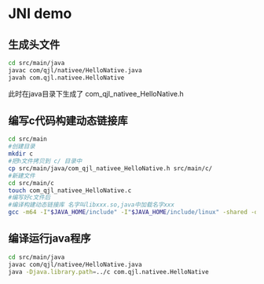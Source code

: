 # JNI demo

## 生成头文件
```bash
cd src/main/java
javac com/qjl/nativee/HelloNative.java 
javah com.qjl.nativee.HelloNative
```
此时在java目录下生成了 com_qjl_nativee_HelloNative.h

## 编写c代码构建动态链接库
```bash
cd src/main
#创建目录
mkdir c
#把h文件拷贝到 c/ 目录中
cp src/main/java/com_qjl_nativee_HelloNative.h src/main/c/
#新建文件
cd src/main/c
touch com_qjl_nativee_HelloNative.c
#编写好c文件后
#编译构建动态链接库 名字叫libxxx.so,java中加载名字xxx
gcc -m64 -I"$JAVA_HOME/include" -I"$JAVA_HOME/include/linux" -shared -o libhelloNative.so com_qjl_nativee_HelloNative.c
```

## 编译运行java程序

```bash
cd src/main/java
javac com/qjl/nativee/HelloNative.java 
java -Djava.library.path=../c com.qjl.nativee.HelloNative
```